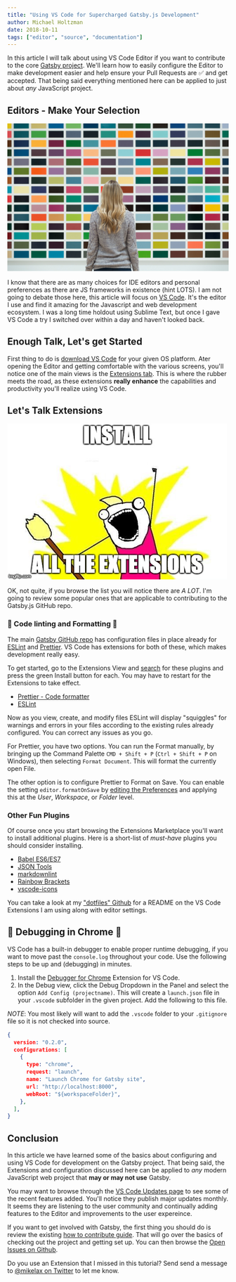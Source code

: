 ```yaml
---
title: "Using VS Code for Supercharged Gatsby.js Development"
author: Michael Holtzman
date: 2018-10-11
tags: ["editor", "source", "documentation"]
---
```


In this article I will talk about using VS Code Editor if you want to contribute to the core [Gatsby project](https://github.com/gatsbyjs/gatsby). We'll learn how to easily configure the Editor to make development easier and help ensure your Pull Requests are ✅ and get accepted. That being said everything mentioned here can be applied to just about _any_ JavaScript project.

## Editors - Make Your Selection

![Lots of Available Options](./images/color-wall.jpeg)

I know that there are as many choices for IDE editors and personal preferences as there are JS frameworks in existence (hint LOTS). I am not going to debate those here, this article will focus on [VS Code](https://code.visualstudio.com/). It's the editor I use and find it amazing for the Javascript and web development ecosystem. I was a long time holdout using Sublime Text, but once I gave VS Code a try I switched over within a day and haven't looked back.

## Enough Talk, Let's get Started

First thing to do is [download VS Code](https://code.visualstudio.com/download) for your given OS platform. Ater opening the Editor and getting comfortable with the various screens, you'll notice one of the main views is the [Extensions tab](https://marketplace.visualstudio.com/VSCode). This is where the rubber meets the road, as these extensions **really enhance** the capabilities and productivity you'll realize using VS Code.

## Let's Talk Extensions

![Install all the Extensions](./images/install-meme.jpg)

OK, not quite, if you browse the list you will notice there are _A LOT_. I'm going to review some popular ones that are applicable to contributing to the Gatsby.js GitHub repo.

### 🚨 Code linting and Formatting 🚨

The main [Gatsby GitHub repo](https://github.com/gatsbyjs/gatsby) has configuration files in place already for [ESLint](https://eslint.org/) and [Prettier](https://prettier.io/). VS Code has extensions for both of these, which makes development really easy.

To get started, go to the Extensions View and [search](https://code.visualstudio.com/docs/editor/extension-gallery#_browse-for-extensions) for these plugins and press the green Install button for each. You may have to restart for the Extensions to take effect.

- [Prettier - Code formatter](https://marketplace.visualstudio.com/items?itemName=esbenp.prettier-vscode)
- [ESLint](https://marketplace.visualstudio.com/items?itemName=dbaeumer.vscode-eslint)

Now as you view, create, and modify files ESLint will display "squiggles" for warnings and errors in your files according to the existing rules already configured. You can correct any issues as you go.

For Prettier, you have two options. You can run the Format manually, by bringing up the Command Palette `CMD + Shift + P` (`Ctrl + Shift + P` on Windows), then selecting `Format Document`. This will format the currently open File.

The other option is to configure Prettier to Format on Save. You can enable the setting `editor.formatOnSave` by [editing the Preferences](https://code.visualstudio.com/docs/getstarted/settings) and applying this at the _User_, _Workspace_, or _Folder_ level.

### Other Fun Plugins

Of course once you start browsing the Extensions Marketplace you'll want to install additional plugins. Here is a short-list of _must-have_ plugins you should consider installing.

- [Babel ES6/ES7](https://marketplace.visualstudio.com/items?itemName=dzannotti.vscode-babel-coloring)
- [JSON Tools](https://marketplace.visualstudio.com/items?itemName=eriklynd.json-tools)
- [markdownlint](https://marketplace.visualstudio.com/items?itemName=DavidAnson.vscode-markdownlint)
- [Rainbow Brackets](https://marketplace.visualstudio.com/items?itemName=2gua.rainbow-brackets)
- [vscode-icons](https://marketplace.visualstudio.com/items?itemName=robertohuertasm.vscode-icons)

You can take a look at my ["dotfiles" Github](https://github.com/mikelax/dotfiles/tree/master/vscode) for a README on the VS Code Extensions I am using along with editor settings.

## 🚀 Debugging in Chrome 🚀

VS Code has a built-in debugger to enable proper runtime debugging, if you want to move past the `console.log` throughout your code. Use the following steps to be up and (debugging) in minutes.

1. Install the [Debugger for Chrome](https://marketplace.visualstudio.com/items?itemName=msjsdiag.debugger-for-chrome) Extension for VS Code.
1. In the Debug view, click the Debug Dropdown in the Panel and select the option `Add Config (projectname)`. This will create a `launch.json` file in your `.vscode` subfolder in the given project. Add the following to this file.

_NOTE_: You most likely will want to add the `.vscode` folder to your `.gitignore` file so it is not checked into source.

```json5:title=launch.json
{
  version: "0.2.0",
  configurations: [
    {
      type: "chrome",
      request: "launch",
      name: "Launch Chrome for Gatsby site",
      url: "http://localhost:8000",
      webRoot: "${workspaceFolder}",
    },
  ],
}
```

## Conclusion

In this article we have learned some of the basics about configuring and using VS Code for development on the Gatsby project. That being said, the Extensions and configuration discussed here can be applied to _any_ modern JavaScript web project that **may or may not use** Gatsby.

You may want to browse through the [VS Code Updates page](https://code.visualstudio.com/updates/) to see some of the recent features added. You'll notice they publish major updates monthly. It seems they are listening to the user community and continually adding features to the Editor and improvements to the user expereince.

If you want to get involved with Gatsby, the first thing you should do is review the existing [how to contribute guide](/docs/how-to-contribute/). That will go over the basics of checking out the project and getting set up. You can then browse the [Open Issues on Github](https://github.com/gatsbyjs/gatsby/issues).

Do you use an Extension that I missed in this tutorial? Send send a message to [@mikelax on Twitter](https://twitter.com/mikelax) to let me know.
